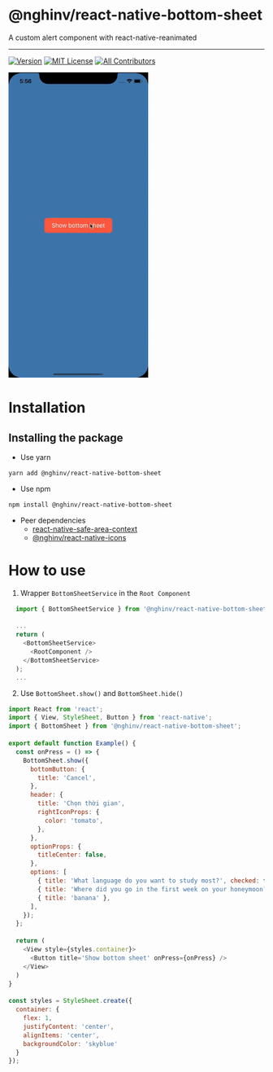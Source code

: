 
# @nghinv/react-native-bottom-sheet

A custom alert component with react-native-reanimated

---


[![Version][version-badge]][package]
[![MIT License][license-badge]][license]
[![All Contributors][all-contributors-badge]][all-contributors]


<img src="./assets/example.gif" height="600"/>

# Installation

## Installing the package

* Use yarn

```sh
yarn add @nghinv/react-native-bottom-sheet
```

* Use npm

```sh
npm install @nghinv/react-native-bottom-sheet
```

* Peer dependencies 
	- [react-native-safe-area-context](https://github.com/th3rdwave/react-native-safe-area-context)
	- [@nghinv/react-native-icons](https://github.com/nghinv-software/react-native-icons)

# How to use

1. Wrapper `BottomSheetService` in the `Root Component`

```javascript
  import { BottomSheetService } from '@nghinv/react-native-bottom-sheet';

  ...
  return (
    <BottomSheetService>
      <RootComponent />
    </BottomSheetService>
  );
  ...
```

2. Use `BottomSheet.show()` and `BottomSheet.hide()`

```javascript
import React from 'react';
import { View, StyleSheet, Button } from 'react-native';
import { BottomSheet } from '@nghinv/react-native-bottom-sheet';

export default function Example() {
  const onPress = () => {
    BottomSheet.show({
      bottomButton: {
        title: 'Cancel',
      },
      header: {
        title: 'Chọn thời gian',
        rightIconProps: {
          color: 'tomato',
        },
      },
      optionProps: {
        titleCenter: false,
      },
      options: [
        { title: 'What language do you want to study most?', checked: false },
        { title: 'Where did you go in the first week on your honeymoon?', checked: true },
        { title: 'banana' },
      ],
    });
  };

  return (
    <View style={styles.container}>
      <Button title='Show bottom sheet' onPress={onPress} />
    </View>
  )
}

const styles = StyleSheet.create({
  container: {
    flex: 1,
    justifyContent: 'center',
    alignItems: 'center',
    backgroundColor: 'skyblue'
  }
});
```

[version-badge]: https://img.shields.io/npm/v/@nghinv/react-native-bottom-sheet.svg?style=flat-square
[package]: https://www.npmjs.com/package/@nghinv/react-native-bottom-sheet
[license-badge]: https://img.shields.io/npm/l/@nghinv/react-native-bottom-sheet.svg?style=flat-square
[license]: https://opensource.org/licenses/MIT
[all-contributors-badge]: https://img.shields.io/badge/all_contributors-1-orange.svg?style=flat-square
[all-contributors]: #contributors